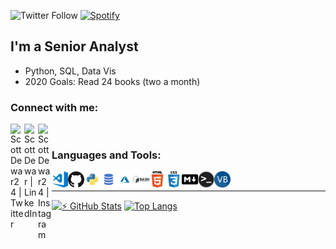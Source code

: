 <p align='center'>
  
![Twitter Follow](https://img.shields.io/twitter/follow/scottdewar24?color=1DA1F2&logo=Twitter&style=for-the-badge)
[![Spotify](https://spotify-now-playing.scottdewar.vercel.app/api/spotify)](https://open.spotify.com/user/scottdewar)
</p>

## I'm a Senior Analyst
- Python, SQL, Data Vis
- 2020 Goals: Read 24 books (two a month)

### Connect with me:

[<img align="left" alt="ScottDewar24 | Twitter" width="22px" src="https://cdn.jsdelivr.net/npm/simple-icons@v3/icons/twitter.svg" />][twitter]
[<img align="left" alt="Scott Dewar | LinkedIn" width="22px" src="https://cdn.jsdelivr.net/npm/simple-icons@v3/icons/linkedin.svg" />][linkedin]
[<img align="left" alt="ScottDewar24 | Instagram" width="22px" src="https://cdn.jsdelivr.net/npm/simple-icons@v3/icons/instagram.svg" />][instagram]

<br />

### Languages and Tools:
<img align="left" alt="visual-studio-code" width="26px" src="https://raw.githubusercontent.com/github/explore/master/topics/visual-studio-code/visual-studio-code.png" />
<img align="left" alt="github" width="26px" src="https://raw.githubusercontent.com/github/explore/master/topics/github/github.png" />
<img align="left" alt="python" width="26px" src="https://raw.githubusercontent.com/github/explore/master/topics/python/python.png" />
<img align="left" alt="sql" width="26px" src="https://raw.githubusercontent.com/github/explore/master/topics/sql/sql.png" />
<img align="left" alt="azure" width="26px" src="https://raw.githubusercontent.com/github/explore/master/topics/azure/azure.png" />
<img align="left" alt="bash" width="26px" src="https://raw.githubusercontent.com/github/explore/master/topics/bash/bash.png" />
<img align="left" alt="html" width="26px" src="https://raw.githubusercontent.com/github/explore/master/topics/html/html.png" />
<img align="left" alt="css" width="26px" src="https://raw.githubusercontent.com/github/explore/master/topics/css/css.png" />
<img align="left" alt="markdown" width="26px" src="https://raw.githubusercontent.com/github/explore/master/topics/markdown/markdown.png" />
<img align="left" alt="terminal" width="26px" src="https://raw.githubusercontent.com/github/explore/master/topics/terminal/terminal.png" />
<img align="left" alt="visual-basic" width="26px" src="https://raw.githubusercontent.com/github/explore/master/topics/visual-basic/visual-basic.png" />

<br />

---


[![:zap: GitHub Stats](https://github-readme-stats.scottdewar.vercel.app/api?username=ScottDewar&show_icons=true&hide_border=true&theme=algolia)](https://github.com/scottdewar/github-readme-stats)
[![Top Langs](https://github-readme-stats.scottdewar.vercel.app/api/top-langs/?username=ScottDewar&layout=compact)](https://github.com/scottdewar/github-readme-stats)

[twitter]: https://twitter.com/ScottDewar24
[linkedin]: https://linkedin.com/in/scottdewar24
[instagram]: https://instagram.com/scottdewar24
